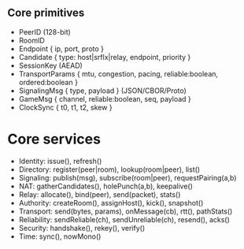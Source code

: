 ## Core primitives
- PeerID (128-bit)
- RoomID
- Endpoint { ip, port, proto }
- Candidate { type: host|srflx|relay, endpoint, priority }
- SessionKey (AEAD)
- TransportParams { mtu, congestion, pacing, reliable:boolean, ordered:boolean }
- SignalingMsg { type, payload } (JSON/CBOR/Proto)
- GameMsg { channel, reliable:boolean, seq, payload }
- ClockSync { t0, t1, t2, skew }

# Core services
- Identity: issue(), refresh()
- Directory: register(peer|room), lookup(room|peer), list()
- Signaling: publish(msg), subscribe(room|peer), requestPairing(a,b)
- NAT: gatherCandidates(), holePunch(a,b), keepalive()
- Relay: allocate(), bind(peer), send(packet), stats()
- Authority: createRoom(), assignHost(), kick(), snapshot()
- Transport: send(bytes, params), onMessage(cb), rtt(), pathStats()
- Reliability: sendReliable(ch), sendUnreliable(ch), resend(), acks()
- Security: handshake(), rekey(), verify()
- Time: sync(), nowMono()
